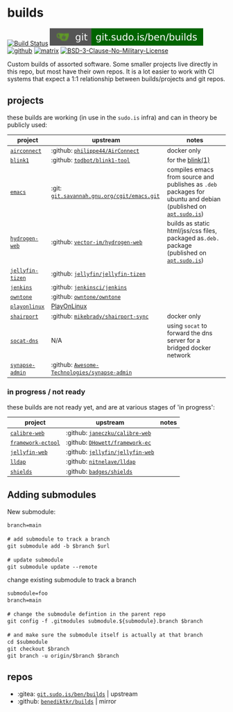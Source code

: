 # builds

[![Build Status](https://jenkins.sudo.is/buildStatus/icon?job=ben%2Fbuilds%2Fmain&style=flat-square)](https://jenkins.sudo.is/job/ben/job/builds/)
[![git](docs/img/shields/git.sudo.is-ben-builds.svg)](https://git.sudo.is/ben/builds)
[![github](https://git.sudo.is/ben/infra/media/branch/main/docs/img/shields/github-benediktkr.svg)](https://github.com/benediktkr/builds)
[![matrix](https://git.sudo.is/ben/infra/media/branch/main/docs/img/shields/darkroom.svg)](https://matrix.to/#/#darkroom:sudo.is)
[![BSD-3-Clause-No-Military-License](https://git.sudo.is/ben/infra/media/branch/main/docs/img/shields/license-BSD-blue.svg)](LICENSE)

Custom builds of assorted software. Some smaller projects live directly in this repo,
but most have their own repos. It is a lot easier to work with CI systems that expect a
1:1 relationship between builds/projects and git repos.

## projects

these builds are working (in use in the `sudo.is` infra) and can in theory be publicly used:

 project                                | upstream                                                                           | notes
----------------------------------------|------------------------------------------------------------------------------------|----
 [`airconnect`](airconnect)             | :github: [`philippe44/AirConnect`](https://github.com/philippe44/AirConnect)       | docker only
 [`blink1`](blink1)                     | :github: [`todbot/blink1-tool`](https://github.com/todbot/blink1-tool/)            | for the [blink(1)](https://blink1.thingm.com/)
 [`emacs`](emacs)                       | :git: [`git.savannah.gnu.org/cgit/emacs.git`](https://git.savannah.gnu.org/cgit/emacs.git/)  | compiles emacs from source and publishes as `.deb` packages for ubuntu and debian (published on [`apt.sudo.is`](https://apt.sudo.is))
 [`hydrogen-web`](hydrogen-web)         | :github: [`vector-im/hydrogen-web`](https://github.com/vector-im/hydrogen-web)     | builds as static html/jss/css files, packaged as`.deb.` package (published on [`apt.sudo.is`](https://apt.sudo.is))
 [`jellyfin-tizen`](jellyfin-tizen)     | :github: [`jellyfin/jellyfin-tizen`](https://github.com/jellyfin/jellyfin-tizen)   |
 [`jenkins`](../../../../jenkins-docker)| :github: [`jenkinsci/jenkins`](https://github.com/jenkinsci/jenkins)               |
 [`owntone`](../build-owntone)          | :github: [`owntone/owntone`](https://github.com/owntone/owntone-server)            |
 [`playonlinux`](socat)                 | [PlayOnLinux](https://www.playonlinux.com/en/)                                     |
 [`shairport`](shairport)               | :github: [`mikebrady/shairport-sync`](https://github.com/mikebrady/shairport-sync) | docker only
 [`socat-dns`](socat-dns)               | N/A                                                                                | using `socat` to forward the dns server for a bridged docker network
 [`synapse-admin`](`synapse-admin`)     | :github: [`Awesome-Technologies/synapse-admin`](https://github.com/Awesome-Technologies/synapse-admin) |

### in progress / not ready

these builds are not ready yet, and are at various stages of 'in progress':

 project                                | upstream                                                                          | notes
----------------------------------------|-----------------------------------------------------------------------------------|----
 [`calibre-web`](calibre-web)           | :github: [`janeczku/calibre-web`](https://github.com/janeczku/calibre-web)        |
 [`framework-ectool`](framework-ectool) | :github: [`DHowett/framework-ec`](https://github.com/DHowett/framework-ec)         |
 [`jellyfin-web`](jellyfin-web)         | :github: [`jellyfin/jellyfin-web`](https://github.com/jellyfin/jellyfin-web)      |
 [`lldap`](lldap)                       | :github: [`nitnelave/lldap`](https://github.com/nitnelave/lldap)                  |
 [`shields`](shields)                   | :github: [`badges/shields`](https://github.com/badges/shields)                    |


## Adding submodules


New submodule:

```shell
branch=main

# add submodule to track a branch
git submodule add -b $branch $url

# update submodule
git submodule update --remote
```

change existing submodule to track a branch

```shell
submodule=foo
branch=main

# change the submodule defintion in the parent repo
git config -f .gitmodules submodule.${submodule}.branch $branch

# and make sure the submodule itself is actually at that branch
cd $submodule
git checkout $branch
git branch -u origin/$branch $branch
```

## repos

 * :gitea: [`git.sudo.is/ben/builds`](https://git.sudo.is/ben/builds) | upstream
 * :github: [`benediktkr/builds`](https://github.com/benediktkr/builds) | mirror
